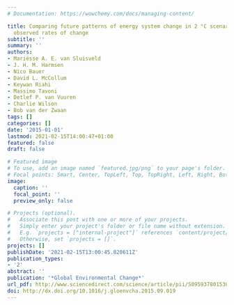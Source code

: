 ```yaml
---
# Documentation: https://wowchemy.com/docs/managing-content/

title: Comparing future patterns of energy system change in 2 °C scenarios with historically
  observed rates of change
subtitle: ''
summary: ''
authors:
- Mariësse A. E. van Sluisveld
- J. H. M. Harmsen
- Nico Bauer
- David L. McCollum
- Keywan Riahi
- Massimo Tavoni
- Detlef P. van Vuuren
- Charlie Wilson
- Bob van der Zwaan
tags: []
categories: []
date: '2015-01-01'
lastmod: 2021-02-15T14:00:47+01:00
featured: false
draft: false

# Featured image
# To use, add an image named `featured.jpg/png` to your page's folder.
# Focal points: Smart, Center, TopLeft, Top, TopRight, Left, Right, BottomLeft, Bottom, BottomRight.
image:
  caption: ''
  focal_point: ''
  preview_only: false

# Projects (optional).
#   Associate this post with one or more of your projects.
#   Simply enter your project's folder or file name without extension.
#   E.g. `projects = ["internal-project"]` references `content/project/deep-learning/index.md`.
#   Otherwise, set `projects = []`.
projects: []
publishDate: '2021-02-15T13:00:45.820611Z'
publication_types:
- '2'
abstract: ''
publication: '*Global Environmental Change*'
url_pdf: http://www.sciencedirect.com/science/article/pii/S095937801530056X
doi: http://dx.doi.org/10.1016/j.gloenvcha.2015.09.019
---
```

